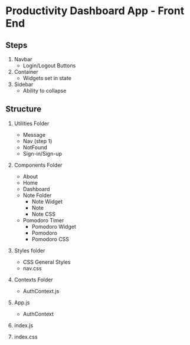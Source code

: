 # Productivity Dashboard App - Front End

## Steps

1. Navbar
    - Login/Logout Buttons
2. Container
    - Widgets set in state
3. Sidebar
    - Ability to collapse

## Structure

1. Utilities Folder
    - Message
    - Nav (step 1)
    - NotFound
    - Sign-in/Sign-up
    
2. Components Folder
    - About
    - Home
    - Dashboard
    - Note Folder
        - Note Widget
        - Note 
        - Note CSS
    - Pomodoro Timer
        - Pomodoro Widget
        - Pomodoro
        - Pomodoro CSS

3. Styles folder
    - CSS General Styles
    - nav.css

4. Contexts Folder
    - AuthContext.js

5. App.js
    - AuthContext

6. index.js

7. index.css



